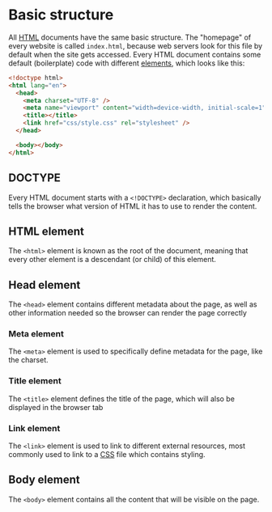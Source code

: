 # Basic structure

All [HTML](HTML.md) documents have the same basic structure. The "homepage" of every website is called `index.html`, because web servers look for this file by default when the site gets accessed. Every HTML document contains some default (boilerplate) code with different [elements](Elements%20and%20Tags.md), which looks like this:

```html
<!doctype html>
<html lang="en">
  <head>
    <meta charset="UTF-8" />
    <meta name="viewport" content="width=device-width, initial-scale=1" />
    <title></title>
    <link href="css/style.css" rel="stylesheet" />
  </head>

  <body></body>
</html>
```

## DOCTYPE

Every HTML document starts with a `<!DOCTYPE>` declaration, which basically tells the browser what version of HTML it has to use to render the content.

## HTML element

The `<html>` element is known as the root of the document, meaning that every other element is a descendant (or child) of this element.

## Head element

The `<head>` element contains different metadata about the page, as well as other information needed so the browser can render the page correctly

### Meta element

The `<meta>` element is used to specifically define metadata for the page, like the charset.

### Title element

The `<title>` element defines the title of the page, which will also be displayed in the browser tab

### Link element

The `<link>` element is used to link to different external resources, most commonly used to link to a [CSS](CSS.md) file which contains styling.

## Body element

The `<body>` element contains all the content that will be visible on the page.